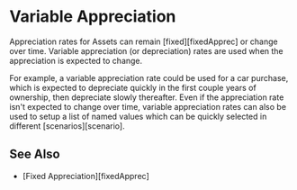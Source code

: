 # Variable Appreciation

Appreciation rates for Assets can remain [fixed][fixedApprec] or change over time. Variable
appreciation (or depreciation) rates are used when the appreciation is expected
to change.

For example, a variable appreciation rate could be used for a car purchase, 
which is expected to depreciate quickly in the first couple years of ownership, 
then depreciate slowly thereafter. Even if the appreciation rate isn't 
expected to change over time, variable appreciation rates can 
also be used to setup a list of named values
which can be quickly selected in different [scenarios][scenario]. 


## See Also

* [Fixed Appreciation][fixedApprec]